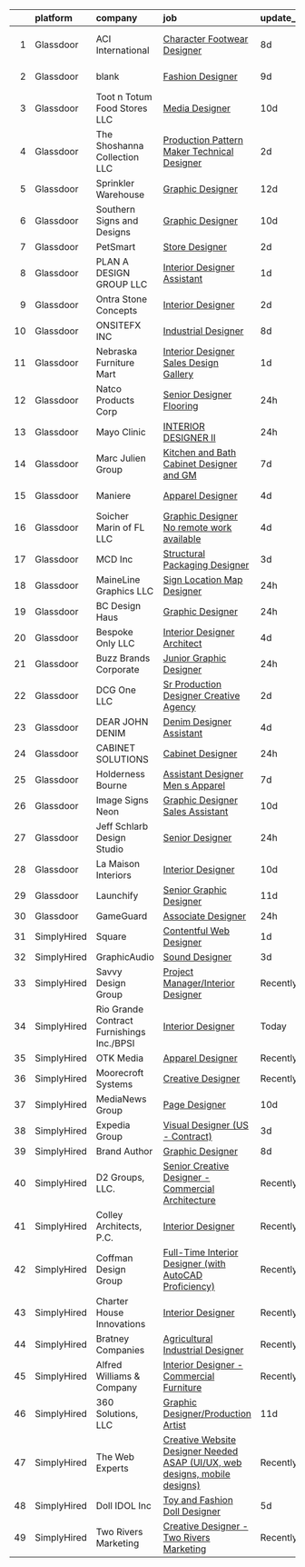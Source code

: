 

|    | platform    | company                                   | job                                                                                                                                                                                                                                                                                                                                                                                                                                                                                                                                                                                                                                                                                                                                                                                                                                                                                                                                                                                                                                                                                                                                                | update_time   | location            |
|---:|:------------|:------------------------------------------|:---------------------------------------------------------------------------------------------------------------------------------------------------------------------------------------------------------------------------------------------------------------------------------------------------------------------------------------------------------------------------------------------------------------------------------------------------------------------------------------------------------------------------------------------------------------------------------------------------------------------------------------------------------------------------------------------------------------------------------------------------------------------------------------------------------------------------------------------------------------------------------------------------------------------------------------------------------------------------------------------------------------------------------------------------------------------------------------------------------------------------------------------------|:--------------|:--------------------|
|  1 | Glassdoor   | ACI International                         | [Character Footwear Designer](https://www.glassdoor.com/partner/jobListing.htm?pos=109&ao=1110586&s=58&guid=000001824ddd0d4e85bcb79c3657238c&src=GD_JOB_AD&t=SR&vt=w&ea=1&cs=1_e23020d5&cb=1659163709288&jobListingId=1008020711180&cpc=BD04BF404FBE42C1&jrtk=3-0-1g96tq3ghk62s801-1g96tq3h0i14k801-9ca67d59a480c71f--6NYlbfkN0D4nuovUOU2dPryPr7-xanE7ZFWASvaSyNm3BqXIbrO0m-hQ1hxIqmwoTNy7yy4SWxu6W_6kZf1hNDaR8myyeIXGwmSWBpCfwslxT4v49ACyPr87cLkNCHoAm0rrrwHf8o7DUIv8jco1N6RWaXDA7aLEIw-B08LtYXrUmiiji4VzcjGaHQDVQUKKDjYzeCpF3vbztzwRlxDOQ-KyFyM9doyzZ-rTldk9zs3MAChcGbToV8090Awwb0CbNPC6vDzyXomJbo1G__jKYZ7pBUsWEXvpCazLVD7zyYRycyC8cbsU5a0KjVsiIYkVCx4JDOHGmIOOCPKhxkQe5rM-2K2_3C0FybkHmq8iz-E810Lr_QqRSklHR63R8nSG_FeZgFL3MMaXum33lVVB23Wds2fgVriqg1DbnJ-2BUHRHR48JRqKhJN-JGorLM4cbGlgAYGmggJnwjf1SOom7_rXvkOyA1EOYBokqtgBU_ksnMToGvazgxc06ihC0i36szUPXuM9s-87y9qgzxigA%3D%3D)                                                                                                                                                                                                                                                                 | 8d            | Los Angeles, CA     |
|  2 | Glassdoor   | blank                                     | [Fashion Designer](https://www.glassdoor.com/partner/jobListing.htm?pos=110&ao=1110586&s=58&guid=000001824ddd0d4e85bcb79c3657238c&src=GD_JOB_AD&t=SR&vt=w&ea=1&cs=1_756ba9af&cb=1659163709288&jobListingId=1008018387510&cpc=619322B613A5457C&jrtk=3-0-1g96tq3ghk62s801-1g96tq3h0i14k801-d6879bcd927e7aa4--6NYlbfkN0ATuzukLZvOA7Cxi5gGVTPK8s05ijijAIGQnHXs5Od0X0goQyMYXdNJlvIuy6UabkN2cXx-3_tFrGr7dmY-PGjychKBJ5jUGEOjvGHsyiU1EQJXFAR7fXmB9Wi9mFgZ1qOUrY7Xc0z_CARfflWpWnU0jJ9hIC0MmngLl5-Ufn5jOS9txK4sWsjIK9fYD92Huul9nn5-YTKTj_1vohO0aFuMQ_tF-CNRPF-Sc-jHet-aO-NKY3XoPra2FhvSlB050ut7oZCmm2NxWpVdxRU4JK5rzFKZuQE0WIGI0y9SCpdH5UZ9Syk8e8pxgehSjdSgg5qq5NMfQmXJlpKNPDUQ-xWXfzYgDlcz8xyvG2L9TCpEssw6GOJ2feokY5fmIODymE045xHHF0ZD8hRdS9XCY-VnF_J7jD6p8Wg9shehAMA2kbspZyJXBkV9axa8NPY_4z1D8y-bLu2PgGRSwugvzlRidjsh7dUgwB7UGFzVu4isbzh7QHQZYoHybicZzsFajtA%3D)                                                                                                                                                                                                                                                                                          | 9d            | Freehold, NJ        |
|  3 | Glassdoor   | Toot n Totum Food Stores  LLC             | [Media Designer](https://www.glassdoor.com/partner/jobListing.htm?pos=117&ao=1110586&s=58&guid=000001824ddd0d4e85bcb79c3657238c&src=GD_JOB_AD&t=SR&vt=w&cs=1_0ce887b5&cb=1659163709289&jobListingId=1008014381399&cpc=87E10CCD0B336EFC&jrtk=3-0-1g96tq3ghk62s801-1g96tq3h0i14k801-5bbd51cb50677fce--6NYlbfkN0C-DhQNmwg1Xw21IP8sDOh_3gsjAvXmKCbZ2k6OTTTvybAtb1TJ9W2f9W7oqZKodxTh4QpXHO9uJ-7u6e2sFSQAxRmpCjyGaGtDvfAzGr8OeJiqKZxXNSCIPvzAAT5ZMLCDD9bPs6k7iEO2nJUMJbEJM77ghQjpsQ5st8_cUk545h6DrqFGOeGaUbFvrCaaiLZ0-c-ne6TRQAP4ZaPsv7R2fpu3ZEgtSzW8vvfvK8IDeDih74e-dnEZGoRy5VnotdfnYtwtXdwvLTgqUU8_QVDVRwiWBdsFDxUv4BzKAZn_FgrKGXuzni5C85kqSZYITt58Xn-zGEEjZujOt4ptO6z9DebmkEFgs2bPpdvBLsR2ZkiPsNt4q2odypkSo_64RyeyzWdLKwWHBwmrxAXXJhuG6zWl0YU8GZdiYarEgNYZgdgnXiAMXal2v_0op8lM9m21mmPEpvcd5AaaMfnU9M81nbfDmz-Lr1pU-vKbzK73jLIn2dFM1p77x0zhuH_yiCLTCAgtKrdTX8jXtGFFdkvbnB6dUsKn_wU%3D)                                                                                                                                                                                                                                                                 | 10d           | Amarillo, TX        |
|  4 | Glassdoor   | The Shoshanna Collection LLC              | [Production Pattern Maker   Technical Designer](https://www.glassdoor.com/partner/jobListing.htm?pos=130&ao=1110586&s=58&guid=000001824ddd0d4e85bcb79c3657238c&src=GD_JOB_AD&t=SR&vt=w&ea=1&cs=1_6ced49b1&cb=1659163709291&jobListingId=1008033341134&cpc=F583A5AE0DDDFE3A&jrtk=3-0-1g96tq3ghk62s801-1g96tq3h0i14k801-b9084e413344cb6e--6NYlbfkN0DceR8btTseuhG_SpHckJLdxCCcFxcmyaLLADawDPeKkPEJjDv40UGLLXAjHlnwqv1KsoQIJrFwn3FNKRcOEZBUFYE_WxNqW7je5exbyF9zVy2guLUO-gLaPN4mYuD3ZBwJuJmvfkTUMSgbSgoInQVtnXFfcjaw_8015dl2-4seT0CxW5CyNdQ0HxpWQRMW5tFmC3uUo8AJFiKhVy5_PapzwNoFskmzaXB8ThuxnhcuTv-J0gmQIDhe18MPTi36X55ZpiM1X1XDCuZAt-RWqKittdtN29FtAWdMAEwTpZgp1XVQw2FUomvWwpmA0IVWF9ZJqciICTqim-WswWCnoB_scUV5vyVFYj-koqa5SMfL8iwAixk12-iSbsvMH1-iyq77yyu2S137gIxhEfpkZAJQ4IxpvQ2R1K9gsw9Ds3ede_RtmAbtcK9qMUlGKrcXSsR4nW46xFFnleDQtjrK8BTqBEB4EDdPwIdeQ_Dpl-GWOdTHkJxzV_qL4sIjHzr4mZM%3D)                                                                                                                                                                                                                                                             | 2d            | New York, NY        |
|  5 | Glassdoor   | Sprinkler Warehouse                       | [Graphic Designer](https://www.glassdoor.com/partner/jobListing.htm?pos=118&ao=1110586&s=58&guid=000001824ddd0d4e85bcb79c3657238c&src=GD_JOB_AD&t=SR&vt=w&ea=1&cs=1_0a1195b9&cb=1659163709290&jobListingId=1008010941038&cpc=33AFB7EF5A21FBC5&jrtk=3-0-1g96tq3ghk62s801-1g96tq3h0i14k801-8b527e633cb0915f--6NYlbfkN0DWtRa9NJfjQIs4MWRRqD4F41esfMsK79cV24t80VXfzUK_fEmIZn_-szxaf-52mC8KHqwXO1hLyco80HzwDS7Ax5czDvzm9Z1OEmr5tymsWLMS40qj4iYIuPdY5l0bZeVYrBOUL0vQ9zu0aaikd172KMykq6MmtmTml-DihTZy7dwjCrDt2O1buDl-iDRUNBJidsDd4VTQbh5qH3e6JowOo0kshCv-_A6HUp5yKc2toFHWfXIe1zpW_PS_cMOm4WQyJQDsFYDnqTgFJQZiJJSmdzvH9cEAkW5CnjpYFlv1WNspcYLy1AyG23TrFhSCd2dL5VsRFdcZunng6pm-8KDCTUa9tL1-bEzZisrdb4kp5uPdIOG711kSvTzPnSOeWEK3W3aLjxKRnye_PuaBdrTWC-SFLG3dknnhYWG4L8w0DITXQVfZMMoLFSHADnNl4_nyzrJ9MXj3-kyZnsrGjBIj0UTHuSSEtGkFFADl_b-MKYRogqZcoXvqlJanPFQbjLE%3D)                                                                                                                                                                                                                                                                                          | 12d           | Houston, TX         |
|  6 | Glassdoor   | Southern Signs and Designs                | [Graphic Designer](https://www.glassdoor.com/partner/jobListing.htm?pos=114&ao=1110586&s=58&guid=000001824ddd0d4e85bcb79c3657238c&src=GD_JOB_AD&t=SR&vt=w&ea=1&cs=1_dd10d490&cb=1659163709289&jobListingId=1008015076003&cpc=F7BD8DA794B5A532&jrtk=3-0-1g96tq3ghk62s801-1g96tq3h0i14k801-84dc9b56028e0648--6NYlbfkN0BKgzQyzTF1Q9mOsR1amaS-juVGLjHt5Cdom-gEF9y-xY-tlIpRXCPWrnKjV90hUjcXJ_YQd4y7uuCoV2XwsPEUIohd5kqiQdDg20K4DdNlYUy1yTfgjPubopTsJGWR0tXEaExfKYTQlcvhamkYq0Aqvr7-pCQxthcjIGuXxYe8THfm0KjfhkfUrcepD1bkJyzxhG63wiLRyv1IrXfcMR0Dh0Ql92BbJbqSdxZnEgxYKLhBdHyDia2DjOwVSGYB1SvgQFctZW8cLEtb7drSt_juCZfHkc84QzXIuN6AoTx9hbAt5Xo05LRC9TmgL3Bh_LNK0nQMZ1iYKwixwE06AgfnnI8m1A2yqbucfF2yQeBhU0GvFnIXEKU2ZoGkesV-2OMr1ztWoI6kDcdYbQzaG24xw2pZbnbVzPWQj4-4R2QD7Yk8UrEcTDv_gsBHT0FEc2I5AL4IVGwAPocn4o8aui_UVy0q9LsvNN7S-x9csIj3ZhAN-z7Er50_9FVRvvQDprg%3D)                                                                                                                                                                                                                                                                                          | 10d           | Thibodaux, LA       |
|  7 | Glassdoor   | PetSmart                                  | [Store Designer](https://www.glassdoor.com/partner/jobListing.htm?pos=124&ao=1110586&s=58&guid=000001824ddd0d4e85bcb79c3657238c&src=GD_JOB_AD&t=SR&vt=w&ea=1&cs=1_7312d121&cb=1659163709291&jobListingId=1008033370254&cpc=B570179B49F70162&jrtk=3-0-1g96tq3ghk62s801-1g96tq3h0i14k801-4867f446a5f73577--6NYlbfkN0Aer79r-Ek1f2zFMe-TCt_AgfDGiNspZCebQwNT11SO3d6yOIEbemorUWEa-FQjNaH_AIWU8bCS2YD1QJ6jz3lXrM0SQVX_ilwgqwzV55mdSeJ_cmlh8Awp5kalB1ytbtp5nDjDzZu03kHvgItughzD4Z04INkBj3ymbX8u-KZx60ctLA0tlGtehSG9xEFQ3-DqPInyr5Y5ItbwNbwDk_ZLdn5nbdxRIsGY91lfSMAnon2kutc9doFSNdco2WW9jVaAhwoL6fkUxmVZglCQ8GylxAN5hjEcTZqA93Pve4AM7l1u14vdBv20NlQgOHNok3BJBdorUjNYIaaFe4dgLZh-m1uuiUlXa5bahYD03HlM1MD2O_uQb6DPRL9wakq6116x1XBvulCSwmC3rKIf18CzOIjyyv6MeWh6eWK9gmbmZ2TZ6scto_19mRzurZrfQzAzfDfvNdOdl0UXU0eUbNtUdif_8SoPlPdLewoboz-vjWlena-NUsp2SmRJSBI22va57o1niH4aHw%3D%3D)                                                                                                                                                                                                                                                                              | 2d            | Phoenix, AZ         |
|  8 | Glassdoor   | PLAN A DESIGN GROUP LLC                   | [Interior Designer Assistant](https://www.glassdoor.com/partner/jobListing.htm?pos=128&ao=1110586&s=58&guid=000001824ddd0d4e85bcb79c3657238c&src=GD_JOB_AD&t=SR&vt=w&ea=1&cs=1_860861bd&cb=1659163709291&jobListingId=1008036590868&cpc=7E331B339EFC28D0&jrtk=3-0-1g96tq3ghk62s801-1g96tq3h0i14k801-6d277c4c98c4654a--6NYlbfkN0DfhRLDY5E7BVY3xhBTAobuSaZ3WR2SqAJ-w4NHeQGDZxuTLtiUsxSy58uVXP5wDWZ2rffQBBrAseKDwfLVL0tGi1sLC-JnLRrrZaw8oqXCn_WWLJe1nvSU-k6A8FVr69TdwU23vAvIUrdJBICon8uJmjeod8DPGJy2VRY8Obwpa9PhoqBiK1yyhHwmReHVKwTXplLbyLy-5O0Su6YJ1vK0ufqI63w-ENwHQ-aoLCcFWJDbHYJCo6Ziu1aTXpa9gwgVNUFbWkrXhLbWl6J8IBg-L8HOcECLNfIT78ufq1BiJ7vGBivIdJEz8Z7E0-_x8Bb_iAdIM9m7O0q5mFQiRwu-TS3WYiJWGjgXpbRbqVHG0F3L9bRGI7YwMBKUsESEe4nlOxuv58mpxMYgud1v4wPGTPOEru-HHVC3XwE5_l2bkL8vaT1r6RhuTcrO1z25boiynPMdyJRiO1JlnAEykQtaDaH1NMYeCSaou2Vq6V_g8Z8jy0QlbRpdc4uFKAPgOmA2qyGyS-cCvA%3D%3D)                                                                                                                                                                                                                                                                 | 1d            | Belmont, CA         |
|  9 | Glassdoor   | Ontra Stone Concepts                      | [Interior Designer](https://www.glassdoor.com/partner/jobListing.htm?pos=107&ao=1110586&s=58&guid=000001824ddd0d4e85bcb79c3657238c&src=GD_JOB_AD&t=SR&vt=w&ea=1&cs=1_974ca582&cb=1659163709287&jobListingId=1008032707108&cpc=4290530157F20621&jrtk=3-0-1g96tq3ghk62s801-1g96tq3h0i14k801-5ff7bc7697ad8ada--6NYlbfkN0Bp_AC_LeGzptsqUKyPZTK8-Prrzltjmn9pgysVC9iLlWTIGNgHZFwMXXqyjbS3KSyXUvO1QpkrZhpKv8YJawdQ_gDmGgqVeQp5AwnWfF-9aH0drjDKW84e_igexrSSAbRpxBxIilwNJJwvZuD4EaVWSmo5nsRY6XDKrXr9tF5kyUkUaS_biL5p53DY6F4YejWYPGz1PCrbbKfYcL51rUjWrfs7rnNycz6gMSuInLVY-fZVjsnOFk56SKrMR6Xqb3iHFvR6YQgmytuHOalCxYyxJzTO2Nx4km2cTCRv_l_r9ysjSWa2MSMMe1F-Jf9ejM6ybm6AY1UPtND4hUALJQi1uhudoas55ZlddoBd6h8ciRNOS0fe6HPLVGF-B_4fKMZeKH8izsr96ACI83lGS2PVJcUDqYuGE7gNYCnzP3hypFq8u-L1MK3l7ctfX0fTwfuwL7hdZbyqQ9wP-nvxKek5YokdvfkgmDOBL8OXh5USNIwLzZENAlSfVObrz5pAufI%3D)                                                                                                                                                                                                                                                                                         | 2d            | Connecticut         |
| 10 | Glassdoor   | ONSITEFX INC                              | [Industrial Designer](https://www.glassdoor.com/partner/jobListing.htm?pos=104&ao=1110586&s=58&guid=000001824ddd0d4e85bcb79c3657238c&src=GD_JOB_AD&t=SR&vt=w&ea=1&cs=1_dc81516c&cb=1659163709286&jobListingId=1008020717435&cpc=854166C6E68C8A88&jrtk=3-0-1g96tq3ghk62s801-1g96tq3h0i14k801-ee102f79d5539148--6NYlbfkN0D788tVLZnHYB2JKTLmCXo4PydfvtZKcdbYx6lxKaz3Imdx95jlIVm0_Z9TSkGluLxKVFXhmpxBZz1EMXsA6PCVIZfCQZI_1ynw2rAehrQHIp-_Tgg03C8zcn_4Lr3yuXgLRPvOIkyIN66r_F0nrX8YtEfp5vqam_YHqZ0rtx27bkhCngVyEWDq5MSSKA_SpOH6z22e30IFjGUEAMh3rsUyKj2nAgwyTZOPK_cw1xqb-xKpWu4gxryZLy3BSnoh8FyRFBHvUSRIGtu_7epWfur75tIT1bP0Yp1NzVErmpmkqYVXyeA1vwS5YKYPbsRrxGuXkdrLmrQsENM_Kgej6SPwZLKAAGwgv3XSOO0O57nWS0qvjkMwF7Fuk4wGGLoL_QKZyh9B9239x4RexOIyOCvIIGnXwyYcbJY_huu7xECYotOVuhivQ0Jm75PGrX4JKN_aDibkGSQqiIWLDQH2iKpNkWnbLwk040gY7wOag4NstDGEDwHWC3qMoIxpma0_zwGeWB2f-aQ8tw%3D%3D)                                                                                                                                                                                                                                                                         | 8d            | Deer Park, NY       |
| 11 | Glassdoor   | Nebraska Furniture Mart                   | [Interior Designer Sales   Design Gallery](https://www.glassdoor.com/partner/jobListing.htm?pos=101&ao=1110586&s=58&guid=000001824ddd0d4e85bcb79c3657238c&src=GD_JOB_AD&t=SR&vt=w&cs=1_973a558f&cb=1659163709285&jobListingId=1008035862308&cpc=5526B61AE22222FA&jrtk=3-0-1g96tq3ghk62s801-1g96tq3h0i14k801-97ff61a4c6af7c16--6NYlbfkN0Bx2LbAMGaa1rfOK_nDgFH7iPSITMHVlgswTeCEeQLKjH2QUiIudV5QAl2ZnWRKwgHIRfR-d7V-uRNcan6YTG66LqyYEwT9KFpnuLSt4GKIgbr3nvndShKWEicr8zcWvmx1m2ZgbUKaVbJ1IfFmKNUIwoW3JRO2SlYAUBo8EypYT7jr8mxsxYB8-_9qKZRPEi3WsFMWyR3Fi1ottLn1dLV0e9Egqy6UT5N4T7fOwe0SgEGv4x5hIGVEwd6NkOZD4wAktKy2HNKwgiOwfmanjdcg5BjgmOE1C5OGzZi13P-bZ7uGVzqB1FnQMNRaRWw4FUNfDgCfQhYV4sp-4bHDsPQdmDV7xW3gHrtwDZW_2ND0tnP0Hw9duvv_AdcHYbmBl7QqD3xhesiv96eTgFAlCWc4o7O_JOo0k3eZ9pBSbWvJkdwKs2lNLx21WjVI9T_04xSOztePhBSpIQ5nffrCckwelcgZ6Pkv5IEJjWoE4Ck-euikKdJgcQclJV0FvDRofvyYwEp0mRh8WCOOpIGKbM_Vct7fSl8PEpPmvi9VnC6wayr_JWKrLNfyeP-zTArCt-nKeX4CeLc8p_W56ZJQuaC7kdYfD6Q2y6AEtPJ0qzRYQfgb6PL57BuBCjGbkwXjBFaw_PTnIYoGS2bHVENBHi6osVZZohuBxsU%3D)                                                                                                       | 1d            | The Colony, TX      |
| 12 | Glassdoor   | Natco Products Corp                       | [Senior Designer   Flooring](https://www.glassdoor.com/partner/jobListing.htm?pos=116&ao=1110586&s=58&guid=000001824ddd0d4e85bcb79c3657238c&src=GD_JOB_AD&t=SR&vt=w&ea=1&cs=1_e8ebb2a5&cb=1659163709290&jobListingId=1008038195418&cpc=98EC36F1896D89DA&jrtk=3-0-1g96tq3ghk62s801-1g96tq3h0i14k801-d08ffb73f3907561--6NYlbfkN0DsBOlmEAMqZtav1V1WKZO3RUElpafjggtWvxyDQ3xFSifppBEtoJtmv0nyL23rZjww4TvVhLOng2y0OrCFABbs5iSaUuZp3K0n319sQvMsBmvdZCcW95INqpPN_1nu-NFecIEpUMQW1R6uPN868BsOcvslzDQ5d_xgQdTzQo0OiKr6jVi5Q0yfxR0FDIbEd-i25F5dDEcxIA8kkSygPk4lkaJk4FUaNN3jhAAPV3F73PKHrVjA-obxWkclxaNrbnrjVu3RYLRlP_OW-Ja4mfBF9gFloqymYaQ5INNqLHTU9jCtBo8IKQZZTqMRijzpqam0vLSEVIBtqSA9mPg5RqmbrcqpHx3E0j71P9Q6d9bWhDvFwPGVpNfXZZ5DPcGix2W7SYl-8-2nQuesko0Ud4xxw6DcnWuS_8l1THRcDApkqK-R2uQLCwb9KXs5gqbcg2F1D4Lj8el6TLMXa1L5k1TfPgDSd-75uKImL0ikiqNrE9vT-QiEwPlAO5dgwkItcS_K8vsz3C7MZg%3D%3D)                                                                                                                                                                                                                                                                  | 24h           | West Warwick, RI    |
| 13 | Glassdoor   | Mayo Clinic                               | [INTERIOR DESIGNER II](https://www.glassdoor.com/partner/jobListing.htm?pos=123&ao=1110586&s=58&guid=000001824ddd0d4e85bcb79c3657238c&src=GD_JOB_AD&t=SR&vt=w&cs=1_2d6e7e8e&cb=1659163709290&jobListingId=1008038779859&cpc=1FF74F442D7FC309&jrtk=3-0-1g96tq3ghk62s801-1g96tq3h0i14k801-bef3a8e1c0263480--6NYlbfkN0BFnTcr3Uu_VGn6GIATY_Y5J_PcTMm33A9iLP2oBdQbPHIpIQZ4EGbe7fNNt7J6jC6EMp_evVZb0fZdWxDxpruWXWH-gO_3AbAEKWYI_NLXyJCJG9Hdssq25ZtHn2B0Za_h3aeIebCNeazWK-Cs1MtOB9Lpb9YCSZcoSsCDIXkuhSHuDAYvt39Bv-c8oGu4gsxCJr5_rBmtRJ9-z31GtWkRmaTREKztQAUGvH89HT6sC5O-pQDTpfCprGBaaeNCFeZrcI_gBIM-xqDYVeVSF5Xo1pQswPOZNJHodWM-yYVCGjaflfRJ4CJqAHDYWC36HKv10G7OctHqDnz7SLnEZ_Z6uvJjb1iqe_AaHDtMMwzPybGYTDOSh2BS5U9kYtPoq2tvTzE9mYHk99SCwKpdZjQ_EpJGzXkhkciVHdiJ3B4z-kUaHBczDfIUHRdbjrQuBoV25lobQi7MajED8TLjqk9AMSdqB_sEyOArWdUpRdOLmPPXJUV-eeS_9dP8GnnQBGI%3D)                                                                                                                                                                                                                                                                                           | 24h           | Rochester, MN       |
| 14 | Glassdoor   | Marc Julien Group                         | [Kitchen and Bath Cabinet Designer and GM](https://www.glassdoor.com/partner/jobListing.htm?pos=103&ao=1110586&s=58&guid=000001824ddd0d4e85bcb79c3657238c&src=GD_JOB_AD&t=SR&vt=w&ea=1&cs=1_4bfc00bc&cb=1659163709286&jobListingId=1008023247826&cpc=40922AF3254828CC&jrtk=3-0-1g96tq3ghk62s801-1g96tq3h0i14k801-593b224fb7049308--6NYlbfkN0BKgzQyzTF1Q9mOsR1amaS-juVGLjHt5Cdom-gEF9y-xY-tlIpRXCPWgETW5T3-dCgVm8dC2ZeiC98EVQCZBEutqcvxWIHC9EfnL4IO2Va0HxmcMegZIUVasg9R8SAzg6BJ9Z-jROZwCE67ALaTN5-0OBNdIG0d8NATv78PleEYILWSUu-ZL7EmvQwL79xKvK5Cv_AHOe-mR24TMNuN4umSri395YMC7OiWeTTSqd7RSJo-L3b-qz5rB4SabbGwuTrcv21BqE8QRulzdD6wUg-z3-YKPGEuxLNgQBKVy3YP44-dgHRMFcoTuMtOH3XTVX8GGM3rN98h8skqicVH_hvMH8EatzRidWW0Umy4by2ySPE6DZID81ResW28p_RIlf1RhUhpx9RlsCQ2h406nwJWKffhv6a4BXGOwAovbOlUcGZ3bGI16fp9cZc6AsHhgSXGO3ehXPMX6l6SnJ1-xlcqgFW4zrfr0335MISM7d_QBCJ0bdK1-UblVMdsME_XPF4M7667OGg-rTPZuZH7Dm7THuFNCSA0TD4%3D)                                                                                                                                                                                                                                  | 7d            | Delray Beach, FL    |
| 15 | Glassdoor   | Maniere                                   | [Apparel Designer](https://www.glassdoor.com/partner/jobListing.htm?pos=102&ao=1110586&s=58&guid=000001824ddd0d4e85bcb79c3657238c&src=GD_JOB_AD&t=SR&vt=w&ea=1&cs=1_ad6de460&cb=1659163709286&jobListingId=1008027841295&cpc=01A6D5196E04CE23&jrtk=3-0-1g96tq3ghk62s801-1g96tq3h0i14k801-470f955c033d40b4--6NYlbfkN0CHpSnjIPxMtekS58WZl5Olhjo2iWL5RjE_Boe0ccr3FtqYNz4yhG-OypwfJuBCLebv9fUmpZyDSQKAMN5_3GA1dLeoCT-mX2JVi_vrqIjqGQizrDdN8eUIJFj3EsbaYL3GJDjp64nxsEfypkFZcEIIu4VQaGtnz7PmQgGN0TTIdkTwxEO0Xt0snKgTnV2_W7aoU5Oky5ZRGNLOnxe0K8s3m3F7yDn56e8daUOrSAEyqNqwsxALT9no2T8-Kwt1AI3-faCgVhLbKRFF_mAn-OTKdEPRHtKm-KkAAucvHHkKxDh1G3r6O0Q0EVnyrg7PMyMTLCZDpz4jVnpm9vB6yof1vY75fy8nUBYu96U3Pg-Bm7sv5Dd4zbsmPkp-vW28dwt8MnwUNDfQHuLhDp-H25KIg4emiBqYndYU0ANQbGsNWdws4o486N3Umpauh1TBKnPrd--hnG8rmspdFdYRTDzQLQp1Vzz_RF9nMokyingMcE_eHHqLez02C8QEdvYvXXP7l4CdltcfwA%3D%3D)                                                                                                                                                                                                                                                                            | 4d            | Freehold, NJ        |
| 16 | Glassdoor   | Soicher Marin of FL  LLC                  | [Graphic Designer  No remote work available ](https://www.glassdoor.com/partner/jobListing.htm?pos=119&ao=1110586&s=58&guid=000001824ddd0d4e85bcb79c3657238c&src=GD_JOB_AD&t=SR&vt=w&ea=1&cs=1_35edf8ee&cb=1659163709290&jobListingId=1008028394298&cpc=4AF433014564FFC7&jrtk=3-0-1g96tq3ghk62s801-1g96tq3h0i14k801-d57826b93183f45f--6NYlbfkN0CQJhSYVfaOjZRjFidUvE2uspgRp7J9njsXAxidIJ3FLN0C2OJjFyc9qktwYrUJLF70lyxgnDlep5zibDOTOZnxJLNUqecRdrQNexVQdh_7wY3wwDpt3YLHEG4NOKuKKT2SabITMBDQor6drkNYRrXA6Clw28e_Ai3q-ImX-MB9I23gSK1WDGImJKeoWlmmtWBv0gQub_z5nceiIVT3e9aaLubcXNtw5ZjpkoJ1zYu5cB9GWpAvW48oiN74Eao4ZtsC_ETlhnCEbxII71nN-bgS54McZiiOaa9LhRZTf1yMbaW-PytQawfpnSkAvm_J5AxE8LLO-IQO9dGqIKqPhdmRjWL8aG80cWm4ki0Re0RZukkfJSlQWN7k_JiodShDY2llKnCvjbczuDgyPEMDeE5cmry8t2HQgJsEpeJZnk5cGFejp1dYG3KU2TQzrtFkJ3eQCbq9G9YURFhXhLcwnQi6WSd4lcgdqxfkJAadeUZQJQMIRbiG-6DhS6XxTO0Itkhf2M101s1z3gxMTH3O6n1mmingKJw1DmU%3D)                                                                                                                                                                                                                               | 4d            | Bradenton, FL       |
| 17 | Glassdoor   | MCD  Inc                                  | [Structural Packaging Designer](https://www.glassdoor.com/partner/jobListing.htm?pos=106&ao=1110586&s=58&guid=000001824ddd0d4e85bcb79c3657238c&src=GD_JOB_AD&t=SR&vt=w&ea=1&cs=1_a34aa385&cb=1659163709287&jobListingId=1008030473704&cpc=086F1387201FF322&jrtk=3-0-1g96tq3ghk62s801-1g96tq3h0i14k801-61df1e10fcfdd250--6NYlbfkN0A953Z9EfJZc5Z9y7Wb0NkuJO-5BBnqXCJSieP3bN3oT3pD2vzfTR73pwpJeK7FW-1gGwwWY2l05r1bOMvuGQRXkj384KlzaZYIspY2vxxqsUX-K1uHUsYEBZUT00-pL-bQTJCC-Waomuc0RgkjAVG-xHmIzphW3itLMSY3i5njZKWY2QmRe3Oi2baisrBlsBQwcg_D9OI_58ktcQPQEBbkrib7AfzcRJIe0bWudzawWZCPUtciki2aJWvFS3AIs9umDZmetfmosdGJoOBSpzKWBmXvt6cEP9nNQrgKziV37a8Z0VFyoZHoEmQYWG0DNsgAyW3f0raOC52xa2HDZuR50mko8ADkSFF2Kz6NrBlUbHo-sLP9-19fXuCGXKIceXl8jbN7d99mdNRC1kyUc6tiZiuy4_fFtbxM89uQIg2mEKwn286kDS8rUlqx99yKzQ9Dp2ZKSuujnCPtuIOCwnuRBZ4KSznEsjZEKq1VYlPggkWjssC41SMum4vpeXSw6lMy9QwyKOMoN-2ua3b3_1fG)                                                                                                                                                                                                                                                           | 3d            | Madison, WI         |
| 18 | Glassdoor   | MaineLine Graphics  LLC                   | [Sign Location Map   Designer](https://www.glassdoor.com/partner/jobListing.htm?pos=113&ao=1110586&s=58&guid=000001824ddd0d4e85bcb79c3657238c&src=GD_JOB_AD&t=SR&vt=w&ea=1&cs=1_5c17663d&cb=1659163709289&jobListingId=1008038304477&cpc=A7B4A44948C4CC92&jrtk=3-0-1g96tq3ghk62s801-1g96tq3h0i14k801-c7cbb0e1ca4f61c7--6NYlbfkN0AZiaPZyccuKjlre0e0RaBFeO48J0QExrO5hcuLctOVaDQsAcHmbKD67uSBs7a4UqEe4l3cWxfXBOMNw7TRd-wQ31AwLYfK_VSkL_8Yl2a-DzedUUwplDxlsL2wrBKtD-RIV2K_cB8lzLmsxeT0WMbmunSLzDAXg40HrlfO6Y69CdqXjAnyjvq4a1FqnqXQIaq-8YhdekndOCGzDGUztBBpF34n-kpDSSUIa5kMVxZO70cfpgclx4zYAsYuuyoe0TaY0V4bjevbD3QzwfKgSKSWfPYjw-IktQDvGF4LnRW6WdinE4-tCq8C-miRVkspPZJTn3HXFwMYcsSmlYT0a0vht191jQazslJ2_zV0hsacWBO2WlR8PnC0dJFvCVUD29NKDFip5qLyE40xKifVCmh3-NoxHUG97z9xInM4Wtft0XerKk5Bpal44QnC39nfPWp6OxiaBszCLIEXoGLxjxcOBBi4d3nquVvICU8URyjJFUXl5j_ER4HaK8z7Ymh9wClI2hibLmLZ6g%3D%3D)                                                                                                                                                                                                                                                                | 24h           | Antrim, NH          |
| 19 | Glassdoor   | BC Design Haus                            | [Graphic Designer](https://www.glassdoor.com/partner/jobListing.htm?pos=115&ao=1110586&s=58&guid=000001824ddd0d4e85bcb79c3657238c&src=GD_JOB_AD&t=SR&vt=w&ea=1&cs=1_0b668262&cb=1659163709289&jobListingId=1008038061302&cpc=9C938E8DE9AD6C02&jrtk=3-0-1g96tq3ghk62s801-1g96tq3h0i14k801-d21a45d17121feb2--6NYlbfkN0CZLRy9RSQQl7XyOs6VBwKGPzMzC8mAWnzzCgLN4sBIgGwCfAfkUK44klGBNfu4s_kPuQEfu6jHQ_X3H-mdQ6h7ky4ez6l0xOz8rfCYyVw9wgmWDfaWZ7AFDAvh185VllZB3jTm5PQLEWzrvWBhPiOTYnMP7U8xU1AII9bFRBssk8r4JW9ZfjFvp4tAon57uqpLKwhcif54_o_cuQUJgkxV7zacn0Q-nAc1IUowysLkeCRSOTf5qpXjStjPnDS7kDT44brD_dXBbQYhHsJFKKt-hqI-bT51T3Jx5Kpm3l-VWLQteNCDeaPGsUY6HQqQCWmvgMYeNawJWAtearnIU7oLNpTIdIQMrmv7jsNY2l4CIs2Yxwlov3sid1mdH3DowTmchxVcnBI154Xbl0WCKAN3j1j6rKeneY0n2nfdpWzH0cgCmWlCEW4kbc7ExQaktUztL7BqZiGoDgY1Qu8z77Tpfe5o8NVXf_K319RxPeMYimX9t4YdmsCBvCCM23OaNSY%3D)                                                                                                                                                                                                                                                                                          | 24h           | Remote              |
| 20 | Glassdoor   | Bespoke Only LLC                          | [Interior Designer   Architect](https://www.glassdoor.com/partner/jobListing.htm?pos=126&ao=1110586&s=58&guid=000001824ddd0d4e85bcb79c3657238c&src=GD_JOB_AD&t=SR&vt=w&ea=1&cs=1_3e24ad84&cb=1659163709291&jobListingId=1008028587997&cpc=147D4D73437F2C39&jrtk=3-0-1g96tq3ghk62s801-1g96tq3h0i14k801-37cfc7cee1dc0dde--6NYlbfkN0AtlW_omU2Xx3W-19HQ_drmTKCWebiHnmA5lS5PDL5G8VZrnQuVcD_rMXqLjJxa6SOyLUDemZfD8UQ3iT8WrRmQQHMcjql7kkJOMDlN12KR-NA0zLJ2BVc-BHW33sDPyMSPBREzeOzMOOFGpflqmTpnPe0N7H9eZfPheq_Xy00PJnbRXaPC2_m06o87eW985qdjyBzRoK-uS06zxoNcpWxPGJrehcEVq50rP2XGwfO7YBm0NloGZK_7wdF80epF3OT29A7trN3ikSQT8wLSsq4JSERThJsLjQf1PupWgfOOozNweRVUapx4uScHhQ-hb1UYKuhteN31iZj8YgOHYMil7Aa2T8fAeDlEdazcSJNX_xmNpx-z-Csexkta455xTxQo2VLjS5LawAs7c1rx6mVwBYTsrVrw99PZbBRlLiDBD2uQL52_aLxMpxCHGwNbArUw561OcNC_iEDkd9Z_CbKFCs0Oy_g_IJKFseBpJ2eBb3WIPl3uQ8z36mTCItfvPKK4ssYdoP2tlA%3D%3D)                                                                                                                                                                                                                                                               | 4d            | Brooklyn, NY        |
| 21 | Glassdoor   | Buzz Brands   Corporate                   | [Junior Graphic Designer](https://www.glassdoor.com/partner/jobListing.htm?pos=122&ao=1110586&s=58&guid=000001824ddd0d4e85bcb79c3657238c&src=GD_JOB_AD&t=SR&vt=w&ea=1&cs=1_7e296437&cb=1659163709290&jobListingId=1008038403795&cpc=98EC36F1896D89DA&jrtk=3-0-1g96tq3ghk62s801-1g96tq3h0i14k801-bbc80369bec86541--6NYlbfkN0CUB8C6Zrt72U8biIQQfEaXDH37uDeO0jB_BBUgr-W5pI5e5ZBMQb1J2hHecl635HwL2PwIvcdvBXPQLefrMlYVGeVJRs6b-cs3yXkgeGT5p6_OqiY-bBOxVKInDCAvOQP9N6bDVhoU533FIcvyC5ExdywfYS3gWfm0NY0XLRnHHK3kJgy38zjaIuXXF0fWHGSqjhWgCYmgeT0jnwOyN9heXHpysfTQ3wpGakD5T897VoqOARtXaGmnvmOa9mpc0Tvm4I39oxQNPy1pEbCNrzX0WWjXcQUfXPNvbNV2zZhdqXmguy74AZZI1cyOYvs5mz9zbXRcJu95pPduWUlkgkF6bHpUXLaBQeQlfzfQ3aFc7ldGwoS9roPRtU0wljsHevcpeUv_ROx76pibzUTb5uQq8Z9iGGCrI9AbtdorwwyYSdHjwAomiT-lTMmxiBi6vLXdZKnwPB6kuoRS1BFFwZ2wO_fRF5_Pya0GLMFXURS-Tt3qK3fdHmUv)                                                                                                                                                                                                                                                                                                 | 24h           | Virginia Beach, VA  |
| 22 | Glassdoor   | DCG One  LLC                              | [Sr  Production Designer  Creative Agency ](https://www.glassdoor.com/partner/jobListing.htm?pos=108&ao=1110586&s=58&guid=000001824ddd0d4e85bcb79c3657238c&src=GD_JOB_AD&t=SR&vt=w&ea=1&cs=1_e8c6f3ee&cb=1659163709287&jobListingId=1008033871632&cpc=B2C3004C5D07113D&jrtk=3-0-1g96tq3ghk62s801-1g96tq3h0i14k801-e3aabd9c824590ce--6NYlbfkN0DkY0YF6wFtsHlMFnaqvN_lMAUKv-ymZu5yzQvmz4zojHmVw-KwZ750jmapCKG8oG7P7tsFVoxVUF_ZP6dM9zLpxeny1AiSAmaLOxAilV7MOm0BWuZFBA6hIDhndFof0BcINV4z_383sMjoORhSh2aSdzIRmI7-dPHrch4Kv_jeqMC62Ga79wXlSFIQxpX-Dm6FDZGwSrkN3Lfw-WBOjZmJTyhJbbSswBu7jJqTiBWvvSCZt8cw98xj-OJdKN1lY-U-6AI-Xt-JZHGIppKR1Ogea6XGIAsiME9cwUlAhMTFg4Xe4Goj8rIlhv8JBtgnynIQQPMKN8OgXPBbJqJ7x0OeLTur4spRONv__v9a_or5QHIrlAtBVEFGzsFp8ImtE06zjPdzaoH4wW0m_I_fFvTLxDRLFF1kBnYGYlXZy_2KHxoSPE77Jdakxj6IYuWvlmXVhoy9kuG7M-r7xCwPCPAZOC_-WiQgvXgbmOZ_JY7Be9a2TRlqXe_uyCK_ngw10keusIE4GVyPHiLDgx6DsPMjN7g42zceIBYOZnUQ0GscBouymzoDOq6haBMOI_v5_iw6700wg34gZuKiF2vAXVzbqQAUIqwICTbRFQ-s1YrM8B-qqSkYwCJ77kHPgVYy774LHadcADhJPVZ8pqZc59a1p4-o1c7S2hmCWPdlOteNg6Of9lzsQRuxw4pF1542dBBGax9KjMIrC4l_1XkdrPlXsAM1dIN5c71DkkOV1qoArjW4WlGG5btTh6qxqUwLbDA%3D) | 2d            | Seattle, WA         |
| 23 | Glassdoor   | DEAR JOHN DENIM                           | [Denim Designer Assistant](https://www.glassdoor.com/partner/jobListing.htm?pos=111&ao=1110586&s=58&guid=000001824ddd0d4e85bcb79c3657238c&src=GD_JOB_AD&t=SR&vt=w&ea=1&cs=1_5fb3f038&cb=1659163709288&jobListingId=1008028962612&cpc=6BDFADFCA66887C5&jrtk=3-0-1g96tq3ghk62s801-1g96tq3h0i14k801-acdb32906a00e85c--6NYlbfkN0DeyJ4CP5CzwT7broxeUwKBt3co1QwKwWitRQqJu2WRZ6s6C6AOjZP1sSSnmtcpIDgfwqMRxEGXa7M1i_fntRjAY4k6SQyWn5-h__Rj5mLRTp1jpyJyAtrUekUrpu8l0E34hZfJ70DWukmRtgGtmpz7iUprFGk_3FuWJylgpq17-HvCPPqkBRCcblK4dUVpOdN3cLBmi5zxReMeIQTD7WfUH7yf06LYYcVWFKgQuG9iiJvcHgjuSB1XtFn6Yay8WAuSxsXnBSm2M_j2WyWqeiaJ3lxrZJzaEb3Pbeyd4B9Vapd0jM0-yBACVenrwNgGS9xHWIgebIBY59EzSBTbNp-sugZuEr8PJV7SlcEvfgjqAOgDwWB8wdqflp4pCAIynBeClR7pkeo6axZFNZfwVdo7ppIDMIkjeBwZpltqtKz7r03rgpsf2VPCQFLsn4qKOz5jZo6PriZxKhPosSpNJo_IWK2Vmcyag_xR2kq8OVG4zKoi0c3pC2Ow3WLQuXcxPuW0IWsOrhd0zA%3D%3D)                                                                                                                                                                                                                                                                    | 4d            | Arcadia, CA         |
| 24 | Glassdoor   | CABINET SOLUTIONS                         | [Cabinet Designer](https://www.glassdoor.com/partner/jobListing.htm?pos=129&ao=1110586&s=58&guid=000001824ddd0d4e85bcb79c3657238c&src=GD_JOB_AD&t=SR&vt=w&ea=1&cs=1_c0d61f98&cb=1659163709291&jobListingId=1008038308097&cpc=151E51E148764572&jrtk=3-0-1g96tq3ghk62s801-1g96tq3h0i14k801-db0e6008a43dfa83--6NYlbfkN0BY897HvR9-foIf3CBBe5pudBGe1kENIThGt18zyDjgGn6HeBUUvMlTSYLoPjPyCXPjgDm7e9iPSDEnVhYVE_HjgusVI9P6636hZi7VDcLgjhmSXWexkL4eF4AZXFrFkHketi38YpraNiAwIWGyYxx-bdZZKGLyEFEz_ZgRtljc_9sn-alg_Nf86OXWE3vlwfU4R4g4MjgLr_ycmGmA9qtNVlHyUdmkrYw8iLr6_SX4FPAupQXS78g_ztaz2llVC3jXKtYuYf82z0hNoWB8TpwnIsi63AOxNEbvZ8kMwopiTbIbpfIlM1ETGBQBc-YF_XXVVTyUMk59EXAyuAuRprwz66qD7253IBenlxCmLRW3zEWtpaJ40vsludTq-NXeRtc0ztz6OPKTDWlYls7aeRmsJ299aue4NzLjzqvE8jWOhirlQ72WcoE-79o1VVqIp1ropM-aflZtxXoBYS6RWo3ua1O80ywWvyrxa3HAghlPVpj6OsAi5tZR4Z9GXQikjhAq55rbpEcClg%3D%3D)                                                                                                                                                                                                                                                                            | 24h           | Scottsdale, AZ      |
| 25 | Glassdoor   | Holderness   Bourne                       | [Assistant Designer   Men s Apparel](https://www.glassdoor.com/partner/jobListing.htm?pos=105&ao=1110586&s=58&guid=000001824ddd0d4e85bcb79c3657238c&src=GD_JOB_AD&t=SR&vt=w&ea=1&cs=1_28bbd734&cb=1659163709287&jobListingId=1008023226993&cpc=E8759F5EF1B03E8C&jrtk=3-0-1g96tq3ghk62s801-1g96tq3h0i14k801-308a00a4f96ecdaa--6NYlbfkN0DukAwDndutArnS8OT3znlJ-TW2KpK_7rZjO0LfXc6UVBiO-8LSPHd9ci0-YkpeAkAxp6N8j1zC3CxpGrjiEBNmCnk0ACXrq7DNRQ8Zhbv1de-xgBLtXWm4SiW3PFqhF6zPsTxYN7lseCiJhKHx0FsXG5Yss8Dh-pUnA0Zo-Iy36kKsWUhXB3cSCiyl35TEX3gngmXDCO8bW08-zy_IEJI8-KiTDGzx7oUH-pODYiUzvvkD-UW6xIh-eq-Cl8uRi55lvwTrBLCHMm_QKtHIQokLhF5qXDnt4edD9uzHVaB2bnO4jhbTNKMYLFFIGFsTH7m_PQ_Ga0dem3fiRxqtzuArnKclTZAMXLvM_ti7toiy0JS9XHZdCX4I_CGmZy46E6zoicjRCsFNV3ZQzOxUtwI3W6zL1v4lLDbXdT-V0wNMsZxgyF8hyJpV1wSgoNi3LntrX5gVlSKGyvhVZ6GpG5mDq5dfsrwRc-NxWFMQyXCkdI3xoHWePkc-Je-ZSjDuO1UgaHKc6IzTWI9eFI5QhCI3)                                                                                                                                                                                                                                                      | 7d            | Rye, NY             |
| 26 | Glassdoor   | Image Signs   Neon                        | [Graphic Designer Sales Assistant](https://www.glassdoor.com/partner/jobListing.htm?pos=125&ao=1110586&s=58&guid=000001824ddd0d4e85bcb79c3657238c&src=GD_JOB_AD&t=SR&vt=w&ea=1&cs=1_0c57275d&cb=1659163709291&jobListingId=1008014466556&cpc=E8D5F41151D68237&jrtk=3-0-1g96tq3ghk62s801-1g96tq3h0i14k801-812a5847e38fbbf6--6NYlbfkN0D_KRozbKJx95I3LRYgbj09bqBDFeyQG4s8tCOB31p2DFF3XWjUbq1KeTxeQ6z6f-hZJHrYtnIj_ImTdzZu4MDf8fNA_wO8KBH26di4df6UWteDEzFYzWb9kBrlKSvWP3wY1YW4yU5zvR4l7N5z9g0VV0nRCRKxhM2CouSoZmF6kRzpemfEQ5odlHtfBBrWpKBMWvoHqTyZ_tXONw0YMB-LjQRVQ4ryj-Mpl5VOMaVEwC2EUQ0jE2CUFicH3NEwSs-qI8RyvhocXT3nPycFqIObRSeMCK5b5OC0wcRGPWqd5Z0-xDgZn9QIhu0SiPso91c4GQL9KZ3zvpzTIYq7mcFgUym3hrqiZSnzA6S3-9rtUFFNDhE1OonFZCuwIGth_zAWUh8yNKPpQYWB1_see2re9jcHy73jz1vgpP0K9bkk3n57exQmNBAopWaCDM4y12UCSbiJUAKzLubwrTGT4NGu1qcm9rEXYXatcBfaTJoxFdSIb1CjyVFgi3cw0HRZBhqoV8BhBDrXUg%3D%3D)                                                                                                                                                                                                                                                            | 10d           | Hattiesburg, MS     |
| 27 | Glassdoor   | Jeff Schlarb Design Studio                | [Senior Designer](https://www.glassdoor.com/partner/jobListing.htm?pos=121&ao=1110586&s=58&guid=000001824ddd0d4e85bcb79c3657238c&src=GD_JOB_AD&t=SR&vt=w&ea=1&cs=1_4ebca1a0&cb=1659163709290&jobListingId=1008038031033&cpc=19A63F97CDAE9B19&jrtk=3-0-1g96tq3ghk62s801-1g96tq3h0i14k801-6adb8a3b9bc04144--6NYlbfkN0DzaDHVbxJ-LJZej0v9fk4K-FwNocoxjQ_zxp68kPBvcgR9UG8IK_m_m9tZ1F52YGIHAYsZXnDq5t-VY3o5m3h7hAUlNqSfe_80IbG349c5drUzQuq2ywbWsurrFg6lRsNIaiSs-hPBdvydEr3WjQ5TJdBUNAY00ddlkunVUmMB826cxvNzQbTB2s35JQ3_Pv2X0aQDKEVv2xmlxEhMrz4E3waJMdnetUtA-Ma3rFu9UNWHvEpe6miLoXwM74KlF8o0s43Gb-Tzl7pAEHVqAGT-y_XNEmlYSeQ4ZkpSJ8UQAiwSh8SBBqpry-ityEFtKzmh3pV60o7OIMsmLiTPl3EUOoBjcCCScuaBI4s4d2fiuF-sfQ_-UxGLMQfMtBuIwkB9JVld7WTanRpG11hP9h6H3jrw0dSaACsdmiJelikYO7Ybu6cl_FwxY_HLk_a0EnUprzpCArjPwR10aO9NIaL40gCJM5ymgjzwg5T2VdQbpJwWr90HlkRl7ojrwWHq4y-0K66UDZO5SQ%3D%3D)                                                                                                                                                                                                                                                                             | 24h           | San Francisco, CA   |
| 28 | Glassdoor   | La Maison Interiors                       | [Interior Designer](https://www.glassdoor.com/partner/jobListing.htm?pos=112&ao=1110586&s=58&guid=000001824ddd0d4e85bcb79c3657238c&src=GD_JOB_AD&t=SR&vt=w&ea=1&cs=1_15a924e2&cb=1659163709289&jobListingId=1008014912569&cpc=5AD91290C07BA34D&jrtk=3-0-1g96tq3ghk62s801-1g96tq3h0i14k801-5527af3793ea5bd4--6NYlbfkN0D4nuovUOU2dPryPr7-xanE7ZFWASvaSyNm3BqXIbrO0ttAuqs0s_B8mcookXVIoMvIg5eVqJqjAUOAghaerygQ2EURxCtbE98V8iH57Nlj8Rx2uTqeKeY1D_BrpP_at1BvI_c4WZ8rnSOvwEplRz3z2AiRrPPSO3YPFEQrR3BxAAlGd8r9JfS30lXi7m8QyIxRZwqfUPWboXm7tIFjr5KyC4BJbdaD3qewwWV_rHPqaLcxuGi5NpiI3hMcl3ioBVYuWHWepc3rXo-16wc34bfcPoBxStZJKmdUk-wzwCmkL9LiWqmoI7MiSaw4FC_oC6S2NEdaFUytynbCsoryAVk9TKZhKspFUjQshM8Ko2mdtGFfr27RL8D6hOkXqwCkx5C4WKN5PeRJ46z0PpYFz0ZArx0XVWUgKV6Wh9uzNv6Z-b7qq-5YanD3nCXLiuB94q2EoqSWao6BodPUQnXz3VIN-cy6CuPcu_cD2Z7hZUxO4a9OzsbaGHDDvLKlYAMJmEc%3D)                                                                                                                                                                                                                                                                                         | 10d           | Scottsdale, AZ      |
| 29 | Glassdoor   | Launchify                                 | [Senior Graphic Designer](https://www.glassdoor.com/partner/jobListing.htm?pos=120&ao=1110586&s=58&guid=000001824ddd0d4e85bcb79c3657238c&src=GD_JOB_AD&t=SR&vt=w&ea=1&cs=1_34b7c6f8&cb=1659163709290&jobListingId=1008012423744&cpc=D297ED79D8873EB5&jrtk=3-0-1g96tq3ghk62s801-1g96tq3h0i14k801-c377fe846e0651e9--6NYlbfkN0BHIfC1zsKGIu0R3teaIu8liT7fbRNLaQeDQfcPJweUK9FtGyWMTNeDMuM9Zd98WoDM4LZC8wRZWM3PtnTnIqgxfK0wwoY5HmvQZJrRyduDk6hjyDUyLJfsb00dDCDlUe9ycawHQCiRp9NpvbWFabSH6_0PsrngYfPy3QIMbFlvgaDn4ifBA47aDtDMgFo8Bmatgr8jgKy7Gvdnc1PjjAPdO4BBwN9bBtscraUoLhvNS1z03PCAVkAFM6WzcnWIHM7RX8c0xs3jgeXnGFRosIr3ye7AyDaikUvtu5m49I8VgknUBluq4pf7h3aButu5Pq6l_Lpq1jeam8QGGcGdhIEIfrvsPbLYOJ1iNNDnyh4g7yk6RD4TCPlNit8nWQ-2LGutQHBMRSpdtARjVN-wDw0d6WD3doVUZe00G8Xyjlr2IAho-hlVkBRTvT83sAYQrfu146ilrILDs1ukvSSeabMtHJX2r6FrQS_tbkGJIEBoV9Oqro9HMRZNOXd97hDlHhSPGZ8J3WBC0g%3D%3D)                                                                                                                                                                                                                                                                     | 11d           | San Diego, CA       |
| 30 | Glassdoor   | GameGuard                                 | [Associate Designer](https://www.glassdoor.com/partner/jobListing.htm?pos=127&ao=1110586&s=58&guid=000001824ddd0d4e85bcb79c3657238c&src=GD_JOB_AD&t=SR&vt=w&ea=1&cs=1_f94c9605&cb=1659163709291&jobListingId=1008038288750&cpc=8A48E7D5890B96AC&jrtk=3-0-1g96tq3ghk62s801-1g96tq3h0i14k801-81bea635c7003bfa--6NYlbfkN0AtlW_omU2Xx3W-19HQ_drmTKCWebiHnmA5lS5PDL5G8VZrnQuVcD_r7Jq9kNks1EWJX8DZdbrU3cxisKp4d2D67C1BwW9aZOtfMPz-i6fKPCcTaiYd74_pSuyE3HFFfC9hkEmf1sL7zHvaDGxMGPaRLYtfvYYCY_TsilBtEGXCGzS_LoLUJDuXtyUV1WJ3kg42cmfqQMKsXcgoWvEoTTSfo6kb63LYBGdg5SfILb7NlW4CHNumKGY6HhOUi-ZukbcozsPHvdBLtBwCmq1dzm77EtMwYcwqa177D_DdPWtY6c4AwOkdS55LJHY2RkHM3p0URgV27RvBQzIdcB9mxtN4GBtkGqBNW5fb43igc3hyu3Jq26ZXLOTGtr8xK18bj_3hGsjKCxw_kJTX6tqyvgREML41r62u-lI1lycr5uwFhVUsYTXEHapZuxUz5lquloKlaOnkMsXfk9O12mkFZr_QWy1mS2pn_l_J_2yYfn_8NJAkJHRbhDxXHEch57-ioUk7tti9LpVvyQ%3D%3D)                                                                                                                                                                                                                                                                          | 24h           | Argyle, TX          |
| 31 | SimplyHired | Square                                    | [Contentful Web Designer](https://www.simplyhired.com/job/TMduDZwwJYeoG19l65lZZEP78rQjGreDFGyx-T5285bO2RD05m5Q3A?q=creative+designer)                                                                                                                                                                                                                                                                                                                                                                                                                                                                                                                                                                                                                                                                                                                                                                                                                                                                                                                                                                                                              | 1d            | Remote              |
| 32 | SimplyHired | GraphicAudio                              | [Sound Designer](https://www.simplyhired.com/job/tpxG3u0VMzCKteQYdKolpCqGoSBv-BSP6-ugLnAgXYs5lOtcbAckwg?q=creative+designer)                                                                                                                                                                                                                                                                                                                                                                                                                                                                                                                                                                                                                                                                                                                                                                                                                                                                                                                                                                                                                       | 3d            | Remote              |
| 33 | SimplyHired | Savvy Design Group                        | [Project Manager/Interior Designer](https://www.simplyhired.com/job/YsTVNp6nM336MjEWyi9A2oN5zVIl9wlJWq0tDVxZK_pWOgvFYeDoqg?q=creative+designer)                                                                                                                                                                                                                                                                                                                                                                                                                                                                                                                                                                                                                                                                                                                                                                                                                                                                                                                                                                                                    | Recently      | St. Louis, MO       |
| 34 | SimplyHired | Rio Grande Contract Furnishings Inc./BPSI | [Interior Designer](https://www.simplyhired.com/job/SF40sq1TR-HOmgHnirC_JxfopCWPne0aH6iGSR8Ua_s0hYdFA5k5cw?q=creative+designer)                                                                                                                                                                                                                                                                                                                                                                                                                                                                                                                                                                                                                                                                                                                                                                                                                                                                                                                                                                                                                    | Today         | El Paso, TX         |
| 35 | SimplyHired | OTK Media                                 | [Apparel Designer](https://www.simplyhired.com/job/oZc47TM6G1kqRUz3KPWrVOA27YgAlnI6u1tJCODWBl8skz07cPq2-A?q=creative+designer)                                                                                                                                                                                                                                                                                                                                                                                                                                                                                                                                                                                                                                                                                                                                                                                                                                                                                                                                                                                                                     | Recently      | Remote              |
| 36 | SimplyHired | Moorecroft Systems                        | [Creative Designer](https://www.simplyhired.com/job/ihNdXrABi4KLXIr6a8rpyYTwJQo9amTY85X2hRDUO-0uWV6Hfzk4yA?q=creative+designer)                                                                                                                                                                                                                                                                                                                                                                                                                                                                                                                                                                                                                                                                                                                                                                                                                                                                                                                                                                                                                    | Recently      | Remote              |
| 37 | SimplyHired | MediaNews Group                           | [Page Designer](https://www.simplyhired.com/job/-Tprpam5u04Le5SFQwkyuvyVGplpZUqocEJkxkhJEleWOU_ob7Rmow?q=creative+designer)                                                                                                                                                                                                                                                                                                                                                                                                                                                                                                                                                                                                                                                                                                                                                                                                                                                                                                                                                                                                                        | 10d           | Remote              |
| 38 | SimplyHired | Expedia Group                             | [Visual Designer (US - Contract)](https://www.simplyhired.com/job/rr0UtqvvzSj0NXFRD2bSLIrV2fucPY6_0yhCE3C2_CteC2QAgn5bjA?q=creative+designer)                                                                                                                                                                                                                                                                                                                                                                                                                                                                                                                                                                                                                                                                                                                                                                                                                                                                                                                                                                                                      | 3d            | Remote              |
| 39 | SimplyHired | Brand Author                              | [Graphic Designer](https://www.simplyhired.com/job/Mrn_qBcoXftIrLidIj1H7uymWl_XfVYIHZxm1575TM0eyZZyVoNWmg?q=creative+designer)                                                                                                                                                                                                                                                                                                                                                                                                                                                                                                                                                                                                                                                                                                                                                                                                                                                                                                                                                                                                                     | 8d            | Remote              |
| 40 | SimplyHired | D2 Groups, LLC.                           | [Senior Creative Designer - Commercial Architecture](https://www.simplyhired.com/job/Yzphuvu4v4KIeGAg97r-GC4K2aaGuq7WuIAfSSpOBYl9P_dmzDtnLw?q=creative+designer)                                                                                                                                                                                                                                                                                                                                                                                                                                                                                                                                                                                                                                                                                                                                                                                                                                                                                                                                                                                   | Recently      | King of Prussia, PA |
| 41 | SimplyHired | Colley Architects, P.C.                   | [Interior Designer](https://www.simplyhired.com/job/1_AKd20zbAVYuVuimSFQQFRuE2ScgAGKuVb47R5pZ_dBMnvjp2ddmA?q=creative+designer)                                                                                                                                                                                                                                                                                                                                                                                                                                                                                                                                                                                                                                                                                                                                                                                                                                                                                                                                                                                                                    | Recently      | Blacksburg, VA      |
| 42 | SimplyHired | Coffman Design Group                      | [Full-Time Interior Designer (with AutoCAD Proficiency)](https://www.simplyhired.com/job/Xx7hJsbn6OIObeoohRD70Y4VdH0y_sC279UDSdlsem1MGWNh8Uj_rg?q=creative+designer)                                                                                                                                                                                                                                                                                                                                                                                                                                                                                                                                                                                                                                                                                                                                                                                                                                                                                                                                                                               | Recently      | Naples, FL          |
| 43 | SimplyHired | Charter House Innovations                 | [Interior Designer](https://www.simplyhired.com/job/pUH7HINwbS8DZFgpS9-Qd9JDxnG-D9Lvjngrgni9IlgKb8KYQ0gx-A?q=creative+designer)                                                                                                                                                                                                                                                                                                                                                                                                                                                                                                                                                                                                                                                                                                                                                                                                                                                                                                                                                                                                                    | Recently      | Zeeland, MI         |
| 44 | SimplyHired | Bratney Companies                         | [Agricultural Industrial Designer](https://www.simplyhired.com/job/Mumz6KfYzwl0Qf-6YYgrNMk_LNtPebzQLCSf-QYmA_szeaNtgnq67Q?q=creative+designer)                                                                                                                                                                                                                                                                                                                                                                                                                                                                                                                                                                                                                                                                                                                                                                                                                                                                                                                                                                                                     | Recently      | Des Moines, IA      |
| 45 | SimplyHired | Alfred Williams & Company                 | [Interior Designer - Commercial Furniture](https://www.simplyhired.com/job/hCKRF2iusRetU5KFSkdmgQlX7W00Um1nOkkg1ElGV0mKaHyzrtphQQ?q=creative+designer)                                                                                                                                                                                                                                                                                                                                                                                                                                                                                                                                                                                                                                                                                                                                                                                                                                                                                                                                                                                             | Recently      | Nashville, TN       |
| 46 | SimplyHired | 360 Solutions, LLC                        | [Graphic Designer/Production Artist](https://www.simplyhired.com/job/wTKuKhJFue8gAenatIutsqNnn1KWWLvcslbVcB2Shz7OnZLg523oNA?q=creative+designer)                                                                                                                                                                                                                                                                                                                                                                                                                                                                                                                                                                                                                                                                                                                                                                                                                                                                                                                                                                                                   | 11d           | Remote              |
| 47 | SimplyHired | The Web Experts                           | [Creative Website Designer Needed ASAP (UI/UX, web designs, mobile designs)](https://www.simplyhired.com/job/l-egCQiYg6FAtzLn9s0wN-WzeWW5snE-ksAblGGZvNSlnpUcsuhHqA?q=creative+designer)                                                                                                                                                                                                                                                                                                                                                                                                                                                                                                                                                                                                                                                                                                                                                                                                                                                                                                                                                           | Recently      | Remote              |
| 48 | SimplyHired | Doll IDOL Inc                             | [Toy and Fashion Doll Designer](https://www.simplyhired.com/job/2IaKcHnDmUxDsDQaVIj2WCBTuDfSxjh-FWeZAfxuDEby9ylAz8o29g?q=creative+designer)                                                                                                                                                                                                                                                                                                                                                                                                                                                                                                                                                                                                                                                                                                                                                                                                                                                                                                                                                                                                        | 5d            | Remote              |
| 49 | SimplyHired | Two Rivers Marketing                      | [Creative Designer - Two Rivers Marketing](https://www.simplyhired.com/job/E8nC5D1cOfB1bl_cR0WuSVi1psUBjokmsx7SitkgnhxgAaoemYVT0Q?q=creative+designer)                                                                                                                                                                                                                                                                                                                                                                                                                                                                                                                                                                                                                                                                                                                                                                                                                                                                                                                                                                                             | Recently      | Des Moines, IA      |